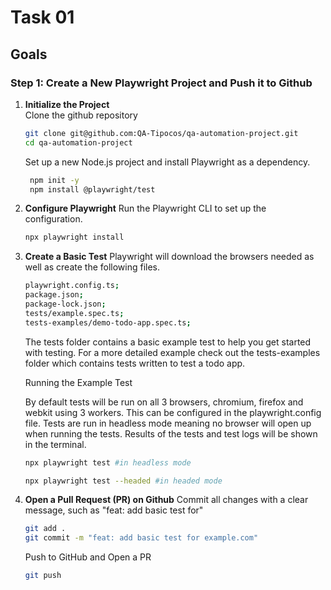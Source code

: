# Task 01

## Goals

### Step 1: Create a New Playwright Project and Push it to Github

1. **Initialize the Project**  
   Clone the github repository

   ```bash
   git clone git@github.com:QA-Tipocos/qa-automation-project.git
   cd qa-automation-project
   ```

   Set up a new Node.js project and install Playwright as a dependency.

   ```bash
    npm init -y
    npm install @playwright/test
   ```

2. **Configure Playwright**
   Run the Playwright CLI to set up the configuration.

   ```bash
   npx playwright install
   ```

3. **Create a Basic Test**
   Playwright will download the browsers needed as well as create the following files.

   ```bash
   playwright.config.ts;
   package.json;
   package-lock.json;
   tests/example.spec.ts;
   tests-examples/demo-todo-app.spec.ts;
   ```

   The tests folder contains a basic example test to help you get started with testing.
   For a more detailed example check out the tests-examples folder which contains tests written to test a todo app.

   Running the Example Test

   By default tests will be run on all 3 browsers, chromium, firefox and webkit using 3 workers. This can be configured in the playwright.config file.
   Tests are run in headless mode meaning no browser will open up when running the tests. Results of the tests and test logs will be shown in the terminal.

   ```bash
   npx playwright test #in headless mode
   ```

   ```bash
   npx playwright test --headed #in headed mode
   ```

4. **Open a Pull Request (PR) on Github**
   Commit all changes with a clear message, such as "feat: add basic test for"

   ```bash
   git add .
   git commit -m "feat: add basic test for example.com"
   ```

   Push to GitHub and Open a PR

   ```bash
   git push
   ```
